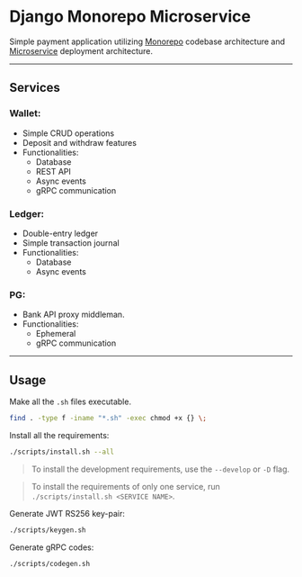 # Django Monorepo Microservice

Simple payment application utilizing [Monorepo](https://monorepo.tools/) codebase architecture and [Microservice](https://microservices.io/) deployment architecture.

---

## Services

### Wallet:

-   Simple CRUD operations
-   Deposit and withdraw features
-   Functionalities:
    -   Database
    -   REST API
    -   Async events
    -   gRPC communication

### Ledger:

-   Double-entry ledger
-   Simple transaction journal
-   Functionalities:
    -   Database
    -   Async events

### PG:

-   Bank API proxy middleman.
-   Functionalities:
    -   Ephemeral
    -   gRPC communication

---

## Usage

Make all the `.sh` files executable.

```sh
find . -type f -iname "*.sh" -exec chmod +x {} \;
```

Install all the requirements:

```sh
./scripts/install.sh --all
```

> To install the development requirements, use the `--develop` or `-D` flag.

> To install the requirements of only one service, run `./scripts/install.sh <SERVICE NAME>`.

Generate JWT RS256 key-pair:

```sh
./scripts/keygen.sh
```

Generate gRPC codes:

```sh
./scripts/codegen.sh
```
